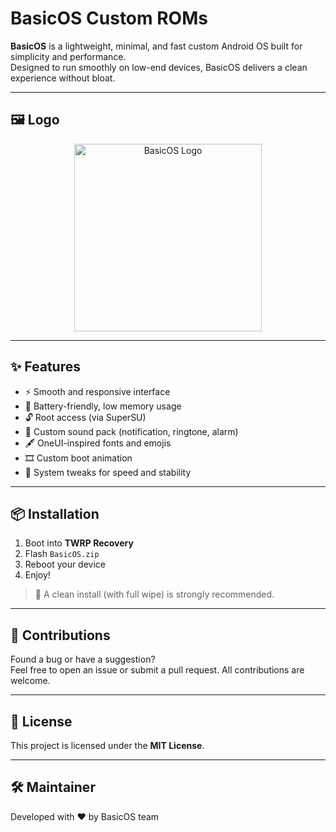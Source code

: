 # BasicOS Custom ROMs

**BasicOS** is a lightweight, minimal, and fast custom Android OS built for simplicity and performance.  
Designed to run smoothly on low-end devices, BasicOS delivers a clean experience without bloat.

---

## 🖼️ Logo

<p align="center">
  <img src="assets/basicoslogo.png" alt="BasicOS Logo" width="300"/>
</p>

---

## ✨ Features

- ⚡ Smooth and responsive interface
- 🔋 Battery-friendly, low memory usage
- 🔓 Root access (via SuperSU)
- 🎵 Custom sound pack (notification, ringtone, alarm)
- 🖋️ OneUI-inspired fonts and emojis
- 🎞️ Custom boot animation
- 🧠 System tweaks for speed and stability

---

## 📦 Installation

1. Boot into **TWRP Recovery**
2. Flash `BasicOS.zip`
3. Reboot your device
4. Enjoy!

> 🔹 A clean install (with full wipe) is strongly recommended.

---

## 🤝 Contributions

Found a bug or have a suggestion?  
Feel free to open an issue or submit a pull request. All contributions are welcome.

---

## 📄 License

This project is licensed under the **MIT License**.

---

## 🛠 Maintainer

Developed with ❤️ by BasicOS team

